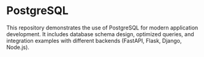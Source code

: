# PostgreSQL
This repository demonstrates the use of PostgreSQL for modern application development. It includes database schema design, optimized queries, and integration examples with different backends (FastAPI, Flask, Django, Node.js).
